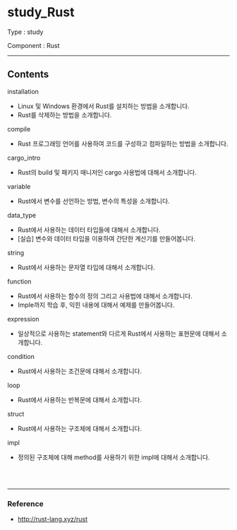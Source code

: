 # study_Rust
Type : study

Component : Rust

---

## Contents

installation
- Linux 및 Windows 환경에서 Rust를 설치하는 방법을 소개합니다.
- Rust를 삭제하는 방법을 소개합니다.

compile
- Rust 프로그래밍 언어를 사용하여 코드를 구성하고 컴파일하는 방법을 소개합니다.

cargo_intro
- Rust의 build 및 패키지 매니저인 cargo 사용법에 대해서 소개합니다.

variable
- Rust에서 변수를 선언하는 방법, 변수의 특성을 소개합니다.

data_type
- Rust에서 사용하는 데이터 타입들에 대해서 소개합니다.
- [실습] 변수와 데이터 타입을 이용하여 간단한 계산기를 만들어봅니다.

string
- Rust에서 사용하는 문자열 타입에 대해서 소개합니다.

function
- Rust에서 사용하는 함수의 정의 그리고 사용법에 대해서 소개합니다.
- Imple까지 학습 후, 익힌 내용에 대해서 예제를 만들어봅니다.

expression
- 일상적으로 사용하는 statement와 다르게 Rust에서 사용하는 표현문에 대해서 소개합니다.

condition
- Rust에서 사용하는 조건문에 대해서 소개합니다.

loop
- Rust에서 사용하는 반복문에 대해서 소개합니다.

struct
- Rust에서 사용하는 구조체에 대해서 소개합니다.

impl
- 정의된 구조체에 대해 method를 사용하기 위한 impl에 대해서 소개합니다.


<br />
<br />

---

### Reference
- http://rust-lang.xyz/rust
